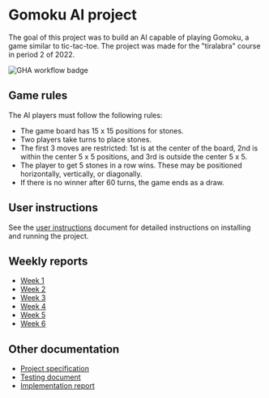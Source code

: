 # Gomoku AI project

The goal of this project was to build an AI capable of playing Gomoku, a game similar to tic-tac-toe. The project was made for the "tiralabra" course in period 2 of 2022.

![GHA workflow badge](https://github.com/mikkokallio/tiralabra/workflows/pipe/badge.svg)

## Game rules

The AI players must follow the following rules:

* The game board has 15 x 15 positions for stones.
* Two players take turns to place stones.
* The first 3 moves are restricted: 1st is at the center of the board, 2nd is within the center 5 x 5 positions, and 3rd is outside the center 5 x 5.
* The player to get 5 stones in a row wins. These may be positioned horizontally, vertically, or diagonally.
* If there is no winner after 60 turns, the game ends as a draw.

## User instructions

See the [user instructions](https://github.com/mikkokallio/tiralabra/blob/main/doc/instructions.md) document for detailed instructions on installing and running the project.

## Weekly reports

* [Week 1](https://github.com/mikkokallio/tiralabra/blob/main/doc/weekly-report-1.md)
* [Week 2](https://github.com/mikkokallio/tiralabra/blob/main/doc/weekly-report-2.md)
* [Week 3](https://github.com/mikkokallio/tiralabra/blob/main/doc/weekly-report-3.md)
* [Week 4](https://github.com/mikkokallio/tiralabra/blob/main/doc/weekly-report-4.md)
* [Week 5](https://github.com/mikkokallio/tiralabra/blob/main/doc/weekly-report-5.md)
* [Week 6](https://github.com/mikkokallio/tiralabra/blob/main/doc/weekly-report-6.md)

## Other documentation

* [Project specification](https://github.com/mikkokallio/tiralabra/blob/main/doc/specification.md)
* [Testing document](https://github.com/mikkokallio/tiralabra/blob/main/doc/testing.md)
* [Implementation report](https://github.com/mikkokallio/tiralabra/blob/main/doc/implementation.md)
